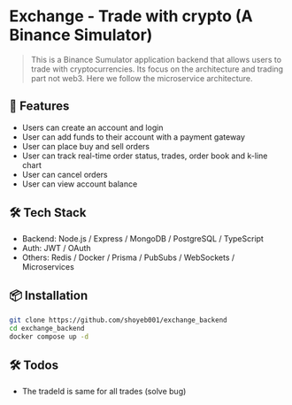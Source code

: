 # Exchange - Trade with crypto (A Binance Simulator)

> This is a Binance Sumulator application backend that allows users to trade with cryptocurrencies. Its focus on the architecture and trading part not web3. Here we follow the microservice architecture.

## 🚀 Features

- Users can create an account and login
- User can add funds to their account with a payment gateway
- User can place buy and sell orders
- User can track real-time order status, trades, order book and k-line chart
- User can cancel orders
- User can view account balance

## 🛠 Tech Stack

- Backend: Node.js / Express / MongoDB / PostgreSQL / TypeScript
- Auth: JWT / OAuth
- Others: Redis / Docker / Prisma / PubSubs / WebSockets / Microservices

## 📦 Installation

```bash
git clone https://github.com/shoyeb001/exchange_backend
cd exchange_backend
docker compose up -d
```

## 🛠 Todos

- The tradeId is same for all trades (solve bug)
